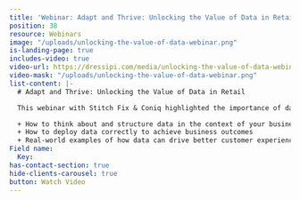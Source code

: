 ```yaml
---
title: 'Webinar: Adapt and Thrive: Unlocking the Value of Data in Retail'
position: 38
resource: Webinars
image: "/uploads/unlocking-the-value-of-data-webinar.png"
is-landing-page: true
includes-video: true
video-url: https://dressipi.com/media/unlocking-the-value-of-data-webinar.mp4
video-mask: "/uploads/unlocking-the-value-of-data-webinar.png"
list-content: |-
  # Adapt and Thrive: Unlocking the Value of Data in Retail

  This webinar with Stitch Fix & Coniq highlighted the importance of data in fashion retail and showcased how it can be used to address the key challenges of today and the future. Watch the video recording to learn:

  + How to think about and structure data in the context of your business
  + How to deploy data correctly to achieve business outcomes
  + Real-world examples of how data can drive better customer experiences and greater efficiencies in your business
Field name:
  Key: 
has-contact-section: true
hide-clients-carousel: true
button: Watch Video
---
```


